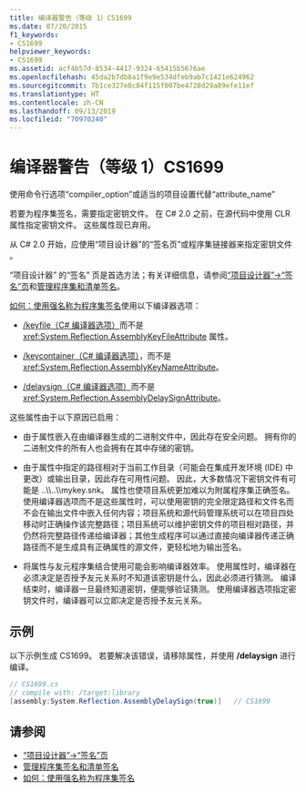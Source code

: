 ```yaml
---
title: 编译器警告（等级 1）CS1699
ms.date: 07/20/2015
f1_keywords:
- CS1699
helpviewer_keywords:
- CS1699
ms.assetid: acf4b57d-8534-4417-9324-65415b5676ae
ms.openlocfilehash: 45da2b7db8a1f9e9e534dfeb9ab7c1421e624962
ms.sourcegitcommit: 7b1ce327e8c84f115f007be4728d29a89efe11ef
ms.translationtype: HT
ms.contentlocale: zh-CN
ms.lasthandoff: 09/13/2019
ms.locfileid: "70970240"
---
```

# <a name="compiler-warning-level-1-cs1699"></a>编译器警告（等级 1）CS1699
使用命令行选项“compiler_option”或适当的项目设置代替“attribute_name”  
  
 若要为程序集签名，需要指定密钥文件。 在 C# 2.0 之前，在源代码中使用 CLR 属性指定密钥文件。 这些属性现已弃用。  
  
 从 C# 2.0 开始，应使用“项目设计器”的“签名页”或程序集链接器来指定密钥文件   。  
  
 “项目设计器”  的“签名”  页是首选方法；有关详细信息，请参阅[“项目设计器”->“签名”页](/visualstudio/ide/reference/signing-page-project-designer)和[管理程序集和清单签名](/visualstudio/ide/managing-assembly-and-manifest-signing)。  
  
 [如何：使用强名称为程序集签名](../../../standard/assembly/sign-strong-name.md)使用以下编译器选项：  
  
- [/keyfile（C# 编译器选项）](../compiler-options/keyfile-compiler-option.md)而不是 <xref:System.Reflection.AssemblyKeyFileAttribute> 属性。  
  
- [/keycontainer（C# 编译器选项）](../compiler-options/keycontainer-compiler-option.md)，而不是 <xref:System.Reflection.AssemblyKeyNameAttribute>。  
  
- [/delaysign（C# 编译器选项）](../compiler-options/delaysign-compiler-option.md)而不是 <xref:System.Reflection.AssemblyDelaySignAttribute>。  
  
 这些属性由于以下原因已启用：  
  
- 由于属性嵌入在由编译器生成的二进制文件中，因此存在安全问题。 拥有你的二进制文件的所有人也会拥有在其中存储的密钥。  
  
- 由于属性中指定的路径相对于当前工作目录（可能会在集成开发环境 (IDE) 中更改）或输出目录，因此存在可用性问题。 因此，大多数情况下密钥文件有可能是 ..\\\\..\\\mykey.snk。 属性也使项目系统更加难以为附属程序集正确签名。 使用编译器选项而不是这些属性时，可以使用密钥的完全限定路径和文件名而不会在输出文件中嵌入任何内容；项目系统和源代码管理系统可以在项目四处移动时正确操作该完整路径；项目系统可以维护密钥文件的项目相对路径，并仍然将完整路径传递给编译器；其他生成程序可以通过直接向编译器传递正确路径而不是生成具有正确属性的源文件，更轻松地为输出签名。  
  
- 将属性与友元程序集结合使用可能会影响编译器效率。 使用属性时，编译器在必须决定是否授予友元关系时不知道该密钥是什么，因此必须进行猜测。 编译结束时，编译器一旦最终知道密钥，便能够验证猜测。 使用编译器选项指定密钥文件时，编译器可以立即决定是否授予友元关系。  
  
## <a name="example"></a>示例  
 以下示例生成 CS1699。 若要解决该错误，请移除属性，并使用 **/delaysign** 进行编译。  
  
```csharp  
// CS1699.cs  
// compile with: /target:library  
[assembly:System.Reflection.AssemblyDelaySign(true)]   // CS1699  
```  
  
## <a name="see-also"></a>请参阅

- [“项目设计器”->“签名”页](/visualstudio/ide/reference/signing-page-project-designer)
- [管理程序集签名和清单签名](/visualstudio/ide/managing-assembly-and-manifest-signing)
- [如何：使用强名称为程序集签名](../../../standard/assembly/sign-strong-name.md)
